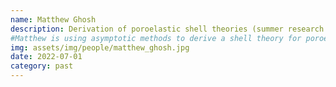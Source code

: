 ```yaml
---
name: Matthew Ghosh
description: Derivation of poroelastic shell theories (summer research project)
#Matthew is using asymptotic methods to derive a shell theory for poroelastic materials.  He is an undergraduate mathematics student at Oxford.  His project is co-supervised by Simon Finney, <a href="https://people.maths.ox.ac.uk/waters/Waters/Dr_Sarah_Waters.html">Sarah Waters</a>, and <a href="http://people.maths.ox.ac.uk/muench/">Andreas Münch</a>.
img: assets/img/people/matthew_ghosh.jpg
date: 2022-07-01
category: past
---
```

